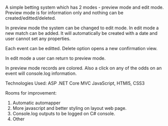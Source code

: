 A simple betting system which has 2 modes - preview mode and edit mode.
Preview mode is for information only and nothing can be created/editted/deleted.

In preview mode the system can be changed to edit mode. In edit mode a new match can be added. It will automatically be created with a date and user cannot set any properties.

Each event can be editted. Delete option opens a new confirmation view.

In edit mode a user can return to preview mode.

In preview mode records are colored. Also a click on any of the odds on an event will console.log information.

Technologies Used:
ASP .NET Core MVC
JavaScript,
HTMl5, 
CSS3

Rooms for improvement:
1. Automatic automapper
2. More javascript and better styling on layout web page.
3. Console.log outputs to be logged on C# console.
4. Other
